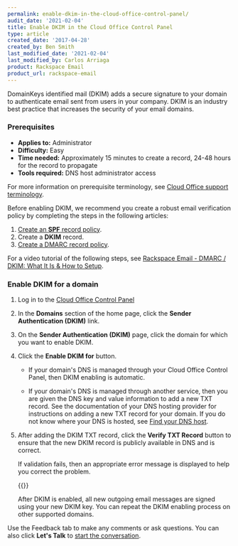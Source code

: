 ```yaml
---
permalink: enable-dkim-in-the-cloud-office-control-panel/
audit_date: '2021-02-04'
title: Enable DKIM in the Cloud Office Control Panel
type: article
created_date: '2017-04-28'
created_by: Ben Smith
last_modified_date: '2021-02-04'
last_modified_by: Carlos Arriaga 
product: Rackspace Email
product_url: rackspace-email
---
```


DomainKeys identified mail (DKIM) adds a secure signature to your domain to authenticate email sent from users in your company. DKIM is an industry best practice that increases the security of your email domains.

### Prerequisites

- **Applies to:** Administrator
- **Difficulty:** Easy
- **Time needed:** Approximately 15 minutes to create a record, 24-48 hours for the record to propagate
- **Tools required:**  DNS host administrator access

For more information on prerequisite terminology, see [Cloud Office support terminology](/support/how-to/cloud-office-support-terminology).

Before enabling DKIM, we recommend you create a robust email verification policy by completing the steps in the following articles: 

1. [Create an **SPF** record policy](/support/how-to/create-an-spf-policy). 
2. Create a **DKIM** record. 
3. [Create a DMARC record policy](/support/how-to/create-a-dmarc-policy).

For a video tutorial of the following steps, see [Rackspace Email - DMARC / DKIM: What It Is & How to Setup](https://emailhelp.rackspace.com/l/dmarc-dkim-records-setup).

### Enable DKIM for a domain

1. Log in to the [Cloud Office Control Panel](https://cp.rackspace.com)

2. In the **Domains** section of the home page, click the **Sender Authentication (DKIM)** link.

3. On the **Sender Authentication (DKIM)** page, click the domain for which you want to enable DKIM.  

4. Click the **Enable DKIM for** button.  

    - If your domain's DNS is managed through your Cloud Office Control Panel, then DKIM enabling is automatic.

    - If your domain's DNS is managed through another service, then you are given the DNS key and value information to add a new TXT record. See the documentation of your DNS hosting provider for instructions on adding a new TXT record for your domain. If you do not know where your DNS is hosted, see [Find your DNS host](/support/how-to/find-dns-host).

5. After adding the DKIM TXT record, click the **Verify TXT Record** button to ensure that the new DKIM record is publicly available in DNS and is correct.  

   If validation fails, then an appropriate error message is displayed to help you correct the problem.  

   {{<image src="domain-verify-fail.png" alt="" title="">}}

   After DKIM is enabled, all new outgoing email messages are signed using your new DKIM key. You can repeat the DKIM enabling process on other supported domains.  

Use the Feedback tab to make any comments or ask questions. You can also click **Let's Talk** to [start the conversation](https://www.rackspace.com/). 

